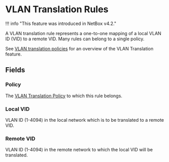 # VLAN Translation Rules

!!! info "This feature was introduced in NetBox v4.2."

A VLAN translation rule represents a one-to-one mapping of a local VLAN ID (VID) to a remote VID. Many rules can belong to a single policy.

See [VLAN translation policies](./vlantranslationpolicy.md) for an overview of the VLAN Translation feature.

## Fields

### Policy

The [VLAN Translation Policy](./vlantranslationpolicy.md) to which this rule belongs.

### Local VID

VLAN ID (1-4094) in the local network which is to be translated to a remote VID.

### Remote VID

VLAN ID (1-4094) in the remote network to which the local VID will be translated.
